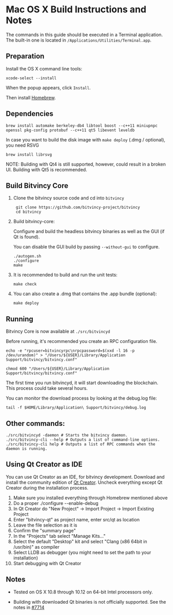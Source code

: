 Mac OS X Build Instructions and Notes
====================================
The commands in this guide should be executed in a Terminal application.
The built-in one is located in `/Applications/Utilities/Terminal.app`.

Preparation
-----------
Install the OS X command line tools:

`xcode-select --install`

When the popup appears, click `Install`.

Then install [Homebrew](http://brew.sh).

Dependencies
----------------------

    brew install automake berkeley-db4 libtool boost --c++11 miniupnpc openssl pkg-config protobuf --c++11 qt5 libevent leveldb

In case you want to build the disk image with `make deploy` (.dmg / optional), you need RSVG

    brew install librsvg

NOTE: Building with Qt4 is still supported, however, could result in a broken UI. Building with Qt5 is recommended.

Build Bitvincy Core
------------------------

1. Clone the bitvincy source code and cd into `bitvincy`

        git clone https://github.com/bitvincy-project/bitvincy
        cd bitvincy

2.  Build bitvincy-core:

    Configure and build the headless bitvincy binaries as well as the GUI (if Qt is found).

    You can disable the GUI build by passing `--without-gui` to configure.

        ./autogen.sh
        ./configure
        make

3.  It is recommended to build and run the unit tests:

        make check

4.  You can also create a .dmg that contains the .app bundle (optional):

        make deploy

Running
-------

Bitvincy Core is now available at `./src/bitvincyd`

Before running, it's recommended you create an RPC configuration file.

    echo -e "rpcuser=bitvincyrpc\nrpcpassword=$(xxd -l 16 -p /dev/urandom)" > "/Users/${USER}/Library/Application Support/bitvincy/bitvincy.conf"

    chmod 600 "/Users/${USER}/Library/Application Support/bitvincy/bitvincy.conf"

The first time you run bitvincyd, it will start downloading the blockchain. This process could take several hours.

You can monitor the download process by looking at the debug.log file:

    tail -f $HOME/Library/Application\ Support/bitvincy/debug.log

Other commands:
-------

    ./src/bitvincyd -daemon # Starts the bitvincy daemon.
    ./src/bitvincy-cli --help # Outputs a list of command-line options.
    ./src/bitvincy-cli help # Outputs a list of RPC commands when the daemon is running.

Using Qt Creator as IDE
------------------------
You can use Qt Creator as an IDE, for bitvincy development.
Download and install the community edition of [Qt Creator](https://www.qt.io/download/).
Uncheck everything except Qt Creator during the installation process.

1. Make sure you installed everything through Homebrew mentioned above
2. Do a proper ./configure --enable-debug
3. In Qt Creator do "New Project" -> Import Project -> Import Existing Project
4. Enter "bitvincy-qt" as project name, enter src/qt as location
5. Leave the file selection as it is
6. Confirm the "summary page"
7. In the "Projects" tab select "Manage Kits..."
8. Select the default "Desktop" kit and select "Clang (x86 64bit in /usr/bin)" as compiler
9. Select LLDB as debugger (you might need to set the path to your installation)
10. Start debugging with Qt Creator

Notes
-----

* Tested on OS X 10.8 through 10.12 on 64-bit Intel processors only.

* Building with downloaded Qt binaries is not officially supported. See the notes in [#7714](https://github.com/bitcoin/bitcoin/issues/7714)
